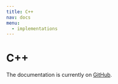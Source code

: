 ```yaml
---
title: C++
nav: docs
menu:
  - implementations
---
```


# C++

The documentation is currently on [GitHub](https://github.com/cucumber/cucumber-cpp).
